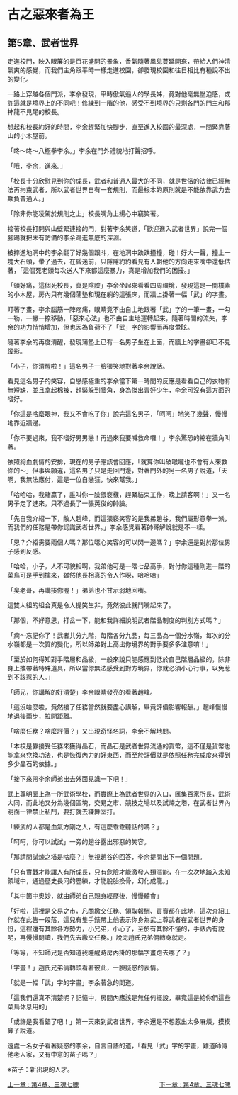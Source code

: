 # 古之惡來者為王
## 第5章、武者世界

走進校門，映入眼簾的是百花盛開的景象，香氣隨著風兒蔓延開來，帶給人們神清氣爽的感覺，而我們主角跟平時一樣走進校園，卻發現校園和往日相比有種說不出的變化。

一路上穿越各個門派，李余發現，平時傲氣逼人的學長姊，竟對他毫無壓迫感，或許這就是境界上的不同吧！修練到一階的他，感受不到境界的只剩各門的門主和那神龍不見尾的校長。

想起和校長約好的時間，李余趕緊加快腳步，直至進入校園的最深處，一間緊靠著山的小木屋前。

「咚〜咚〜八極拳李余。」李余在門外禮貌地打聲招呼。

「哦，李余，進來。」

「校長十分欣慰見到你的成長，武者和普通人最大的不同，就是世俗的法律已經無法再拘束武者，所以武者世界自有一套規則，而最根本的原則就是不能依靠武力去欺負普通人。」

「除非你能凌駕於規則之上」校長嘴角上揚心中竊笑著。

接著校長打開與山壁緊連接的門，對著李余笑道，「歡迎進入武者世界」說完一個腳踢就把未有防備的李余踢進無底的深淵。

被摔進地洞中的李余翻了好幾個跟斗，在地洞中跌跌撞撞，碰！好大一聲，撞上一塊大石頭，暈了過去，在昏迷前，只隱隱約約看見有人朝他的方向走來嘴中還低估著，「這個死老頭每次送人下來都這麼暴力，真是增加我們的困擾。」

「頭好痛，這個死校長，真是陰險」李余坐起來看看四周環境，發現這是一間樸素的小木屋，房內只有幾個蒲墊和現在躺的這張床，而牆上掛著一幅「武」的字畫。

盯著字畫，李余腦筋一陣疼痛，眼睛竟不由自主地跟著「武」字的一筆一畫，一勾一勒，一撇一捺移動，「惡來心法」也不由自主地運轉起來，隨著時間的流失，李余的功力悄悄增加，但也因為負荷不了「武」字的影響而再度暈眩。

隨著李余的再度清醒，發現蒲墊上已有一名男子坐在上面，而牆上的字畫卻已不見蹤影。

「小子，你清醒啦！」這名男子一臉猥笑地對著李余說話。

看見這名男子的笑容，自戀感極重的李余當下第一時間的反應是看看自己的衣物有無短缺，並且拿起棉被，趕緊躲到牆角，身為傑出青好少年，李余可沒有這方面的嗜好。

「你這是啥麼眼神，我又不會吃了你」說完這名男子，「呵呵」地笑了幾聲，慢慢地靠近牆邊。

「你不要過來，我不嗜好男男戀！再過來我要喊救命囉！」李余驚恐的縮在牆角叫著。

依照狗血劇情的安排，現在的男子應該會回應，「就算你叫破喉嚨也不會有人來救你的〜」但事與願違，這名男子只是走回門邊，對著門外的另一名男子說道，「天啊，我無法應付，這是一位自戀狂，快來幫我。」

「哈哈哈，我賭贏了，誰叫你一臉猥褻樣，趕緊結束工作，晚上請客啊！」又一名男子走了進來，只不過長了一張英俊的帥臉。

「先自我介紹一下，敝人趙峰，而這猥褻笑容的是我弟趙谷，我們屬形意拳一派，而我們的任務是帶你認識武者世界。」李余感覺看著帥哥解說就是不一樣。

「恩？介紹需要兩個人嗎？那位噁心笑容的可以閃一邊嗎？」李余還是對於那位男子感到反感。

「哈哈，小子，人不可貌相啊，我弟他可是一階七品高手，對付你這種剛進一階的菜鳥可是手到擒來，雖然他長相真的令人作噁，哈哈哈」

「臭老哥，再講揍你喔！」弟弟也不甘示弱地回嘴。

這雙人組的組合真是令人提笑生非，竟然彼此就鬥嘴起來了。

「那個，不好意思，打岔一下，能和我詳細說明武者階品制度的判別方式嗎？」

「痾〜忘記你了！武者共分九階，每階各分九品，每三品為一個分水嶺，每次的分水嶺都是一次質的變化，所以師弟對上高出你境界的對手要多多注意唷！」

「至於如何得知對手階層和品級，一般來說只能感應到低於自己階層品級的，除非身上攜帶著特殊道具，所以當你無法感受到對方境界，你就必須小心行事，以免惹到不該惹的人。」

「師兄，你講解的好清楚」李余眼睛發亮的看著趙峰。

「這沒啥麼啦，竟然接了任務當然就要盡心講解，畢竟評價影響報酬。」趙峰慢慢地退後兩步，拉開距離。

「啥麼任務？啥麼評價？」又出現奇怪名詞，李余不解地問。

「本校是靠接受任務來獲得晶石，而晶石是武者世界流通的貨幣，這不僅是貨幣也能拿來兌換功法，也是恢復內力的好東西，而至於評價就是依照任務完成度來得到多少晶石的依據。」

「接下來帶李余師弟出去外面見識一下吧！」

武上尊明面上為一所武術學校，而實際上為武者世界的入口，匯集百家所長，武術大同，而此地又分為幾個區塊，交易之市、競技之場以及試煉之塔，在武者世界內明面一律禁止私鬥，要打就去練舞室打。

「練武的人都是血氣方剛之人，有這麼乖乖聽話的嗎？」

「呵呵，你可以試試」一旁的趙谷露出邪惡的笑容。

「那請問試煉之塔是啥麼？」無視趙谷的回答，李余提問出下一個問題。

「只有實戰才能讓人有所成長，只有危險才能激發人類潛能，在一次次地踏入未知領域中，通過歷史長河的歷練，才能脫胎換骨，幻化成龍。」

「其中箇中奧妙，就由師弟自己親身經歷後，慢慢體會」

「好啦，這裡是交易之市，凡關繳交任務、領取報酬、買賣都在此地，這次介紹工作就在此告一段落，這兒有隻手錶帶上他表示你身為武上尊武者在武者世界的身份，這裡還有其餘各方勢力，小兄弟，小心了，至於有其餘不懂的，手錶內有說明，再慢慢閱讀，我們先去繳交任務。」說完趙氏兄弟倆轉身就走。

「等等，不知師兄是否知道我睡醒時房內掛的那幅字畫跑去哪了？」

「字畫！」趙氏兄弟倆轉頭看著彼此，一臉疑惑的表情。

「就是一幅「武」字的字畫」李余著急的問道。

「這我們還真不清楚呢？記憶中，房間內應該是無任何擺設，畢竟這是給你們這些菜鳥休息用的」

「或許是我看錯了吧！」第一天來到武者世界，李余還是不想惹出太多麻煩，摸摸鼻子說道。

遠處一名女子看著疑惑的李余，自言自語的道，「看見「武」字的字畫，難道師傅他老人家，又有中意的苗子嗎？」

※苗子：新出現的人才。

<div>
    <div style="float:left;">
        <a href="/小說/古之惡來者為王/第4章、三魂七魄" class="current-tab">上一章 : 第4章、三魂七魄</a>
    </div>
    <div style="float:right;">
        <a href="/小說/古之惡來者為王/第4章、三魂七魄" class="current-tab">下一章 : 第4章、三魂七魄</a>
    </div>
</div>